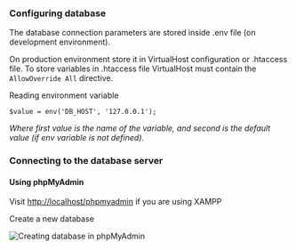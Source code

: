 ### Configuring database

The database connection parameters are stored inside .env file (on development environment).

On production environment store it in VirtualHost configuration or .htaccess file. To store variables in .htaccess file VirtualHost must contain the `AllowOverride All` directive.

Reading environment variable

```
$value = env('DB_HOST', '127.0.0.1');
```

*Where first value is the name of the variable, and second is the default value (if env variable is not defined).*

### Connecting to the database server

#### Using phpMyAdmin

Visit [http://localhost/phpmyadmin](http://localhost/phpmyadmin) if you are using XAMPP

Create a new database

![Creating database in phpMyAdmin](./0005-create-database.gif)

